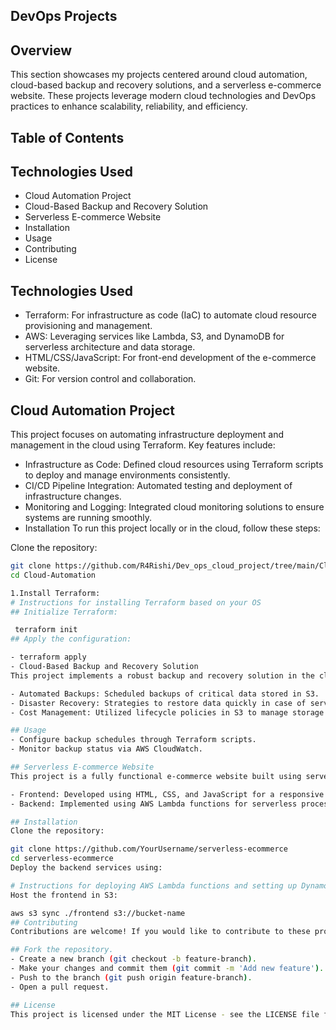 ## DevOps Projects

## Overview
This section showcases my projects centered around cloud automation, cloud-based backup and recovery solutions, and a serverless e-commerce website. These projects leverage modern cloud technologies and DevOps practices to enhance scalability, reliability, and efficiency.

## Table of Contents
## Technologies Used
- Cloud Automation Project
- Cloud-Based Backup and Recovery Solution
- Serverless E-commerce Website
- Installation
- Usage
- Contributing
- License

## Technologies Used
- Terraform: For infrastructure as code (IaC) to automate cloud resource provisioning and management.
- AWS: Leveraging services like Lambda, S3, and DynamoDB for serverless architecture and data storage.
- HTML/CSS/JavaScript: For front-end development of the e-commerce website.
- Git: For version control and collaboration.
  
## Cloud Automation Project
This project focuses on automating infrastructure deployment and management in the cloud using Terraform. Key features include:

- Infrastructure as Code: Defined cloud resources using Terraform scripts to deploy and manage environments consistently.
- CI/CD Pipeline Integration: Automated testing and deployment of infrastructure changes.
- Monitoring and Logging: Integrated cloud monitoring solutions to ensure systems are running smoothly.
- Installation
To run this project locally or in the cloud, follow these steps:

Clone the repository:

```bash
git clone https://github.com/R4Rishi/Dev_ops_cloud_project/tree/main/Cloud_Automation
cd Cloud-Automation

1.Install Terraform:
# Instructions for installing Terraform based on your OS
## Initialize Terraform:

 terraform init
## Apply the configuration:

- terraform apply
- Cloud-Based Backup and Recovery Solution
This project implements a robust backup and recovery solution in the cloud. It includes:

- Automated Backups: Scheduled backups of critical data stored in S3.
- Disaster Recovery: Strategies to restore data quickly in case of service outages or data loss.
- Cost Management: Utilized lifecycle policies in S3 to manage storage costs effectively.

## Usage
- Configure backup schedules through Terraform scripts.
- Monitor backup status via AWS CloudWatch.

## Serverless E-commerce Website
This project is a fully functional e-commerce website built using serverless architecture. Key components include:

- Frontend: Developed using HTML, CSS, and JavaScript for a responsive user experience.
- Backend: Implemented using AWS Lambda functions for serverless processing, with DynamoDB for database management and S3 for static file hosting.

## Installation
Clone the repository:

git clone https://github.com/YourUsername/serverless-ecommerce
cd serverless-ecommerce
Deploy the backend services using:

# Instructions for deploying AWS Lambda functions and setting up DynamoDB
Host the frontend in S3:

aws s3 sync ./frontend s3://bucket-name
## Contributing
Contributions are welcome! If you would like to contribute to these projects, please follow these steps:

## Fork the repository.
- Create a new branch (git checkout -b feature-branch).
- Make your changes and commit them (git commit -m 'Add new feature').
- Push to the branch (git push origin feature-branch).
- Open a pull request.

## License
This project is licensed under the MIT License - see the LICENSE file for details.
